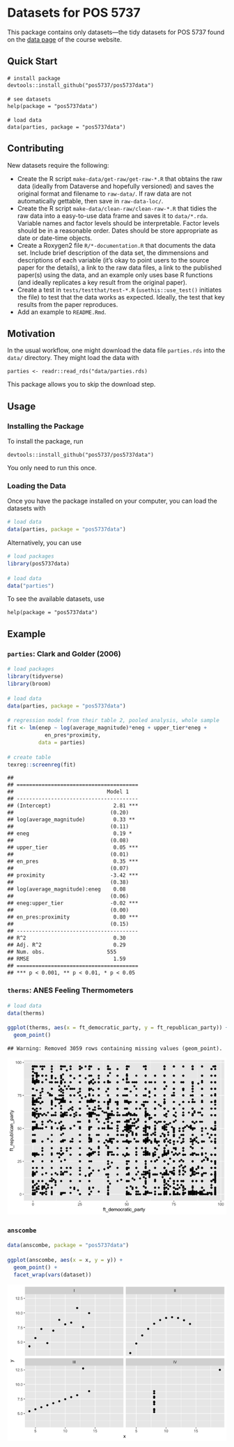 Datasets for POS 5737
================

This package contains only datasets—the tidy datasets for POS 5737 found
on the [data page](https://pos5737.github.io/data.html) of the course
website.

## Quick Start

    # install package
    devtools::install_github("pos5737/pos5737data")
    
    # see datasets
    help(package = "pos5737data")
    
    # load data
    data(parties, package = "pos5737data")

## Contributing

New datasets require the following:

  - Create the R script `make-data/get-raw/get-raw-*.R` that obtains the
    raw data (ideally from Dataverse and hopefully versioned) and saves
    the original format and filename to `raw-data/`. If raw data are not
    automatically gettable, then save in `raw-data-loc/`.
  - Create the R script `make-data/clean-raw/clean-raw-*.R` that tidies
    the raw data into a easy-to-use data frame and saves it to
    `data/*.rda`. Variable names and factor levels should be
    interpretable. Factor levels should be in a reasonable order. Dates
    should be store appropriate as date or date-time objects.
  - Create a Roxygen2 file `R/*-documentation.R` that documents the data
    set. Include brief description of the data set, the dimmensions and
    descriptions of each variable (it’s okay to point users to the
    source paper for the details), a link to the raw data files, a link
    to the published paper(s) using the data, and an example only uses
    base R functions (and ideally replicates a key result from the
    original paper).
  - Create a test in `tests/testthat/test-*.R` (`usethis::use_test()`
    initiates the file) to test that the data works as expected.
    Ideally, the test that key results from the paper reproduces.
  - Add an example to `README.Rmd`.

## Motivation

In the usual workflow, one might download the data file `parties.rds`
into the `data/` directory. They might load the data with

    parties <- readr::read_rds("data/parties.rds)

This package allows you to skip the download step.

## Usage

### Installing the Package

To install the package, run

    devtools::install_github("pos5737/pos5737data")

You only need to run this once.

### Loading the Data

Once you have the package installed on your computer, you can load the
datasets with

``` r
# load data
data(parties, package = "pos5737data")
```

Alternatively, you can use

``` r
# load packages
library(pos5737data)

# load data
data("parties")
```

To see the available datasets, use

    help(package = "pos5737data")

## Example

### `parties`: Clark and Golder (2006)

``` r
# load packages
library(tidyverse)
library(broom)

# load data
data(parties, package = "pos5737data")

# regression model from their table 2, pooled analysis, whole sample
fit <- lm(enep ~ log(average_magnitude)*eneg + upper_tier*eneg + 
            en_pres*proximity, 
          data = parties)

# create table
texreg::screenreg(fit)
```

    ## 
    ## =======================================
    ##                              Model 1   
    ## ---------------------------------------
    ## (Intercept)                    2.81 ***
    ##                               (0.20)   
    ## log(average_magnitude)         0.33 ** 
    ##                               (0.11)   
    ## eneg                           0.19 *  
    ##                               (0.08)   
    ## upper_tier                     0.05 ***
    ##                               (0.01)   
    ## en_pres                        0.35 ***
    ##                               (0.07)   
    ## proximity                     -3.42 ***
    ##                               (0.38)   
    ## log(average_magnitude):eneg    0.08    
    ##                               (0.06)   
    ## eneg:upper_tier               -0.02 ***
    ##                               (0.00)   
    ## en_pres:proximity              0.80 ***
    ##                               (0.15)   
    ## ---------------------------------------
    ## R^2                            0.30    
    ## Adj. R^2                       0.29    
    ## Num. obs.                    555       
    ## RMSE                           1.59    
    ## =======================================
    ## *** p < 0.001, ** p < 0.01, * p < 0.05

### `therms`: ANES Feeling Thermometers

``` r
# load data
data(therms)

ggplot(therms, aes(x = ft_democratic_party, y = ft_republican_party)) +
  geom_point()
```

    ## Warning: Removed 3059 rows containing missing values (geom_point).

![](README_files/figure-gfm/unnamed-chunk-5-1.png)<!-- -->

### `anscombe`

``` r
data(anscombe, package = "pos5737data")

ggplot(anscombe, aes(x = x, y = y)) + 
  geom_point() + 
  facet_wrap(vars(dataset))
```

![](README_files/figure-gfm/unnamed-chunk-6-1.png)<!-- -->
